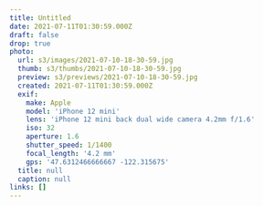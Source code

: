 ```yaml
---
title: Untitled
date: 2021-07-11T01:30:59.000Z
draft: false
drop: true
photo:
  url: s3/images/2021-07-10-18-30-59.jpg
  thumb: s3/thumbs/2021-07-10-18-30-59.jpg
  preview: s3/previews/2021-07-10-18-30-59.jpg
  created: 2021-07-11T01:30:59.000Z
  exif:
    make: Apple
    model: 'iPhone 12 mini'
    lens: 'iPhone 12 mini back dual wide camera 4.2mm f/1.6'
    iso: 32
    aperture: 1.6
    shutter_speed: 1/1400
    focal_length: '4.2 mm'
    gps: '47.6312466666667 -122.315675'
  title: null
  caption: null
links: []
---
```

